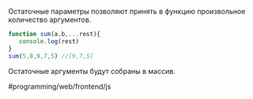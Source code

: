 Остаточные параметры позволяют принять в функцию произвольное количество аргументов.
```js
function sum(a,b,...rest){
   console.log(rest)
}
sum(5,8,9,7,5) //[9,7,5]
```

Остаточные аргументы будут собраны в массив.

#programming/web/frontend/js